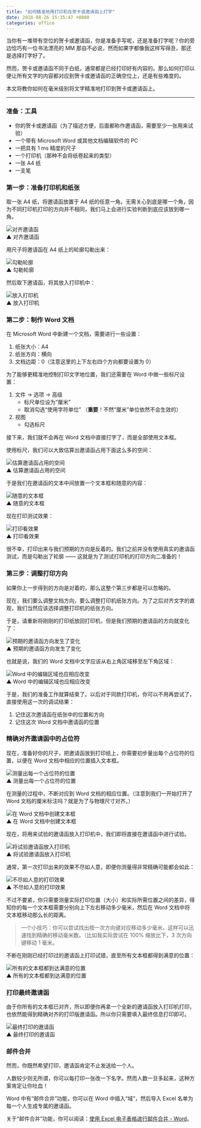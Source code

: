 ```yaml
---
title: "如何精准地用打印机在贺卡或邀请函上打字"
date: 2018-08-26 15:35:47 +0800
categories: office
---
```


当你有一堆带有空位的贺卡或邀请函，你是准备手写呢，还是准备打字呢？你的旁边恰巧有一位书法漂亮的 MM 那自不必说，然而如果字都像我这样写得丑，那还是选择打字好了。

然而，贺卡或邀请函不同于白纸，通常都是已经打印好有内容的。那么如何打印以便让所有文字的内容都对应到贺卡或邀请函的正确空位上，还是有些难度的。

本文将教你如何在毫米级别将文字精准地打印到贺卡或邀请函上。

---

### 准备：工具

- 你的贺卡或邀请函（为了描述方便，后面都称作邀请函，需要至少一张用来试验）
- 一个带有 Microsoft Word 或其他文档编辑软件的 PC
- 一把具有 1 ms 精度的尺子
- 一个打印机（那种不会将纸卷起来的类型）
- 一张 A4 纸
- 一支笔

### 第一步：准备打印机和纸张

取一张 A4 纸，将邀请函放置于 A4 纸的任意一角。无需关心到底是哪一个角，因为不同打印机打印的方向并不相同，我们马上会进行实验判断到底应该放到哪一角。

![对齐邀请函](/static/posts/2018-08-24-08-55-33.png)  
▲ 对齐邀请函

用尺子将邀请函在 A4 纸上的轮廓勾勒出来：

![勾勒轮廓](/static/posts/2018-08-24-08-55-42.png)  
▲ 勾勒轮廓

然后取下邀请函，将其放入打印机中：

![放入打印机](/static/posts/2018-08-24-15-08-21.png)  
▲ 放入打印机

### 第二步：制作 Word 文档

在 Microsoft Word 中新建一个文档，需要进行一些设置：

1. 纸张大小：A4
1. 纸张方向：横向
1. 文档边距：0（注意这里的上下左右四个方向都要设置为 0）

为了能够更精准地控制打印文字地位置，我们还需要在 Word 中做一些标尺设置：

1. 文件 → 选项 → 高级
    - 标尺单位设为“厘米”
    - 取消勾选“使用字符单位” （**重要**！不然“厘米”单位依然不会生效的）
1. 视图
    - 勾选标尺

接下来，我们就不会再在 Word 文档中直接打字了，而是全部使用文本框。

使用标尺，我们可以大致估算出邀请函占用下面这么多的空间：

![估算邀请函占用的空间](/static/posts/2018-08-26-13-46-47.png)  
▲ 估算邀请函占用的空间

于是我们在邀请函的文本中间放置一个文本框和随意的内容：

![随意的文本框](/static/posts/2018-08-26-13-45-53.png)  
▲ 随意的文本框

现在打印测试效果：

![打印看效果](/static/posts/2018-08-26-13-52-03.png)  
▲ 打印看效果

很不幸，打印出来与我们预期的方向是反着的。我们之前并没有使用真实的邀请函测试，而是勾勒出了轮廓 —— 这就是为了测试打印机的打印方向二准备的！

### 第三步：调整打印方向

如果你上一步得到的方向是对着的，那么这整个第三步都是可以忽略的。

现在，我们要么调整文档方向，要么调整打印机纸张方向。为了之后对齐文字的直观，我们当然应该选择调整打印机的纸张方向。

于是，请重新将刚刚的打印纸放回打印机，但是我们预期的邀请函的方向就变化了：

![预期的邀请函方向发生了变化](/static/posts/2018-08-26-rotate-card.gif)  
▲ 预期的邀请函方向发生了变化

也就是说，我们的 Word 文档中文字应该从右上角区域移至左下角区域：

![Word 中的编辑区域也应相应改变](/static/posts/2018-08-26-move-word-area.gif)  
▲ Word 中的编辑区域也应相应改变

于是，我们的准备工作就算结束了。以后对于同款打印机，你可以不用再尝试了，直接使用这一次的调试结果：

1. 记住这次邀请函在纸张中的位置和方向
1. 记住这次 Word 文档中邀请函的位置

### 精确对齐邀请函中的占位符

现在，准备好你的尺子，把邀请函放到打印纸上，你需要初步量出每个占位符的位置，以便在 Word 文档中相应的位置插入文本框。

![测量出每一个占位符的位置](/static/posts/2018-08-26-14-48-19.png)  
▲ 测量出每一个占位符的位置

在测量的过程中，不断对应到 Word 文档的相应位置。（注意到我们一开始打开了 Word 文档的厘米标注吗？就是为了与物理尺寸对齐。）

![在 Word 文档中创建文本框](/static/posts/2018-08-26-14-57-25.png)  
▲ 在 Word 文档中创建文本框

现在，将用来试验的邀请函放入打印机中，我们即将直接在邀请函中进行试验。

![将试验邀请函放入打印机](/static/posts/2018-08-26-15-04-03.png)  
▲ 将试验邀请函放入打印机

通常，第一次打印出来的效果不尽如人意，即便你测量得非常精确可能都会如此：

![不尽如人意的打印效果](/static/posts/2018-08-26-15-06-07.png)  
▲ 不尽如人意的打印效果

不过不要紧，你只需要测量实际打印位置（大小）和实际所需位置之间的差异，得知你的每一个文本框需要分别向上下左右移动多少毫米，然后在 Word 文档中将文本框移动那么长的距离。

> 一个小技巧：你可以尝试找出按一次方向键对应移动多少毫米，这样可以迅速找到精确的移动毫米数。（比如我实际尝试在 100% 缩放比下，3 次方向键移动 1 毫米。

不断在刚刚已经打印过的邀请函上打印试错，直至所有文本框都得到满意的位置：

![所有的文本框都到达满意的位置](/static/posts/2018-08-26-15-11-33.png)  
▲ 所有的文本框都到达满意的位置

### 打印最终邀请函

由于你所有的文本框已对齐，所以即便你再拿一个全新的邀请函放入打印机打印，也依然能得到精确对齐的打印版邀请函。所以你只需要填入最终信息打印即可。

![最终打印的邀请函](/static/posts/2018-08-26-15-30-05.png)  
▲ 最终打印的邀请函

### 邮件合并

然而，你既然希望打印，邀请函肯定不止发送给一个人。

人数较少则无所谓，你可以每打印一张改一下名字。然而人数一旦多起来，这种方案肯定让你吐血！

Word 中有“邮件合并”功能，你可以在 Word 中插入“域”，然后导入 Excel 名单为每一个人生成专属的邀请函。

关于“邮件合并”功能，你可以阅读：[使用 Excel 电子表格进行邮件合并 - Word](https://support.office.com/zh-cn/article/%E4%BD%BF%E7%94%A8-excel-%E7%94%B5%E5%AD%90%E8%A1%A8%E6%A0%BC%E8%BF%9B%E8%A1%8C%E9%82%AE%E4%BB%B6%E5%90%88%E5%B9%B6-858c7d7f-5cc0-4ba1-9a7b-0a948fa3d7d3)。
